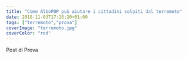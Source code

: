 ```yaml
---
title: "Come AlboPOP può aiutare i cittadini colpiti dal terremoto"
date: 2018-11-03T17:26:20+01:00
tags: ["terremoto","prova"]
coverImage: "terremoto.jpg"
coverColor: "red"
---
```


Post di Prova